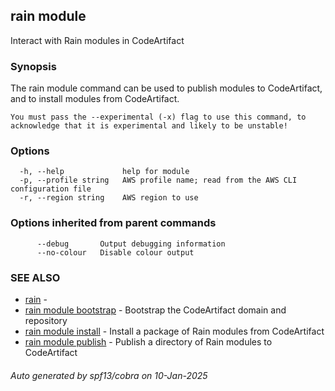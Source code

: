 ## rain module

Interact with Rain modules in CodeArtifact

### Synopsis

The rain module command can be used to publish modules to CodeArtifact, and to install modules from CodeArtifact.

	You must pass the --experimental (-x) flag to use this command, to acknowledge that it is experimental and likely to be unstable!


### Options

```
  -h, --help             help for module
  -p, --profile string   AWS profile name; read from the AWS CLI configuration file
  -r, --region string    AWS region to use
```

### Options inherited from parent commands

```
      --debug       Output debugging information
      --no-colour   Disable colour output
```

### SEE ALSO

* [rain](index.md)	 - 
* [rain module bootstrap](rain_module_bootstrap.md)	 - Bootstrap the CodeArtifact domain and repository
* [rain module install](rain_module_install.md)	 - Install a package of Rain modules from CodeArtifact
* [rain module publish](rain_module_publish.md)	 - Publish a directory of Rain modules to CodeArtifact

###### Auto generated by spf13/cobra on 10-Jan-2025
